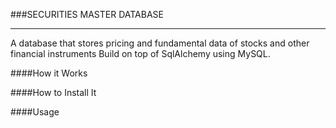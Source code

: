 ###SECURITIES MASTER DATABASE

---
A database that stores pricing and fundamental data of stocks and other financial instruments
Build on top of SqlAlchemy using MySQL.





####How it Works



####How to Install It


####Usage




